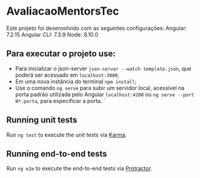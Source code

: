 # AvaliacaoMentorsTec

Este projeto foi desenvolvido com as seguintes configurações:
Angular: 7.2.15
Angular CLI: 7.3.9
Node: 8.10.0

## Para executar o projeto use:

- Para inicializar o json-server `json-server --watch template.json`, que poderá ser acessado em `localhost:3000`;
- Em uma nova instância do terminal `npm install`; 
- Use o comando `ng serve` para subir um servidor local, acessível na porta padrão utilizada pelo Angular `localhost:4200` ou `ng serve --port Nº.porta`, para especificar a porta.
`


## Running unit tests

Run `ng test` to execute the unit tests via [Karma](https://karma-runner.github.io).

## Running end-to-end tests

Run `ng e2e` to execute the end-to-end tests via [Protractor](http://www.protractortest.org/).
